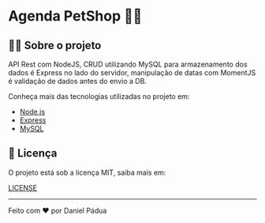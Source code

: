 # Agenda PetShop 🐶🐱

## 👨‍💻 Sobre o projeto

API Rest com NodeJS, CRUD utilizando MySQL para armazenamento dos dados é Express no lado do servidor, manipulação de datas com MomentJS é validação de dados antes do envio a DB.

Conheça mais das tecnologias utilizadas no projeto em:

- [Node.js](https://nodejs.org/en/)
- [Express](https://expressjs.com/pt-br/)
- [MySQL](https://www.mysql.com/)

## 📄 Licença

O projeto está sob a licença MIT, saiba mais em:

[LICENSE](https://pt.wikipedia.org/wiki/Licen%C3%A7a_MIT)

---

Feito com ❤️ por Daniel Pádua
